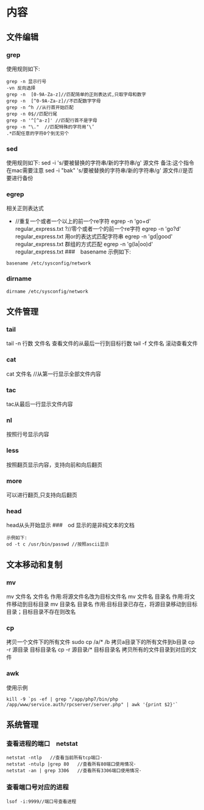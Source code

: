 # 内容
## 文件编辑
### grep
使用规则如下:
```
grep -n 显示行号
-vn 反向选择
grep -n  [0-9A-Za-z]//匹配简单的正则表达式,只取字母和数字
grep -n  [^0-9A-Za-z]//不匹配数字字母
grep -n ^h //从行首开始匹配
grep -n 0$//匹配行尾
grep -n '^[^a-z]' //匹配行首不是字母
grep -n "\."  //匹配特殊的字符用‘\’
.*匹配任意的字符0个到无穷个
```
### sed
使用规则如下:
sed -i 's/要被替换的字符串/新的字符串/g'  源文件
备注:这个指令在mac需要注意
sed -i "bak" 's/要被替换的字符串/新的字符串/g'  源文件//是否要进行备份
### egrep
相关正则表达式
+ //重复一个或者一个以上的前一个re字符
egrep -n 'go+d' regular_express.txt
?//零个或者一个的前一个re字符
egrep -n 'go?d' regular_express.txt
用or的表达式匹配字符串
egrep -n 'gd|good' regular_express.txt
群组的方式匹配
egrep -n 'g(la|oo)d' regular_express.txt
###　basename
示例如下:
```
basename /etc/sysconfig/network
```
### dirname
```
dirname /etc/sysconfig/network
```
## 文件管理
### tail
tail -n 行数 文件名 查看文件的从最后一行到目标行数
tail -f  文件名 滚动查看文件
### cat
cat  文件名 //从第一行显示全部文件内容
### tac
tac从最后一行显示文件内容
### nl
按照行号显示内容
### less
按照翻页显示内容，支持向前和向后翻页
### more
可以进行翻页,只支持向后翻页
### head
head从头开始显示
###　od
显示的是非纯文本的文档
```
示例如下:
od -t c /usr/bin/passwd //按照ascii显示
```
## 文本移动和复制
### mv
mv 文件名 文件名 作用:将源文件名改为目标文件名
mv 文件名 目录名 作用:将文件移动到目标目录
mv 目录名 目录名 作用:目标目录已存在，将源目录移动到目标目录；目标目录不存在则改名
### cp
拷贝一个文件下的所有文件
sudo cp /a/* /b
拷贝a目录下的所有文件到b目录
cp -r 源目录 目标目录名
cp -r 源目录/* 目标目录名 拷贝所有的文件目录到对应的文件
### awk
使用示例
```
kill -9 `ps -ef | grep "/app/php7/bin/php /app/www/service.auth/rpcserver/server.php" | awk '{print $2}'`
```
## 系统管理
### 查看进程的端口　netstat
```
netstat -ntlp   //查看当前所有tcp端口·
netstat -ntulp |grep 80   //查看所有80端口使用情况·
netstat -an | grep 3306   //查看所有3306端口使用情况·
```
### 查看端口号对应的进程
```
lsof -i:9999//端口号查看进程
```
